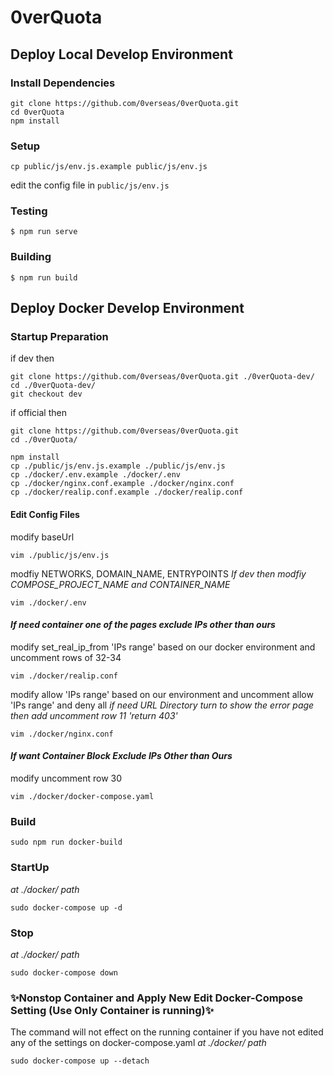 # 0verQuota

## Deploy Local Develop Environment
### Install Dependencies
```
git clone https://github.com/0verseas/0verQuota.git
cd 0verQuota
npm install
```
### Setup
```
cp public/js/env.js.example public/js/env.js
```
edit the config file in `public/js/env.js`

### Testing
```
$ npm run serve
```

### Building
```
$ npm run build
```

## Deploy Docker Develop Environment
### Startup Preparation
if dev then
```
git clone https://github.com/0verseas/0verQuota.git ./0verQuota-dev/
cd ./0verQuota-dev/
git checkout dev
```
if official then
```
git clone https://github.com/0verseas/0verQuota.git
cd ./0verQuota/
```

```
npm install
cp ./public/js/env.js.example ./public/js/env.js
cp ./docker/.env.example ./docker/.env
cp ./docker/nginx.conf.example ./docker/nginx.conf
cp ./docker/realip.conf.example ./docker/realip.conf
```
#### Edit Config Files
modify baseUrl
```
vim ./public/js/env.js
```
modfiy NETWORKS, DOMAIN_NAME, ENTRYPOINTS
*If dev then modfiy COMPOSE_PROJECT_NAME and CONTAINER_NAME*
```
vim ./docker/.env
```
#### *If need container one of the pages exclude IPs other than ours*
modify set_real_ip_from 'IPs range' based on our docker environment and uncomment rows of 32-34
```
vim ./docker/realip.conf
```
modify allow 'IPs range' based on our environment and uncomment allow 'IPs range' and deny all
*if need URL Directory turn to show the error page then add uncomment row 11 'return 403'*
```
vim ./docker/nginx.conf
```
#### *If want Container Block Exclude IPs Other than Ours*
modify uncomment row 30
```
vim ./docker/docker-compose.yaml
```
### Build
```
sudo npm run docker-build
```
### StartUp
*at ./docker/ path*
```
sudo docker-compose up -d
```
### Stop
*at ./docker/ path*
```
sudo docker-compose down
```
### ✨Nonstop Container and Apply New Edit Docker-Compose Setting (Use Only Container is running)✨
The command will not effect on the running container if you have not edited any of the settings on docker-compose.yaml
*at ./docker/ path*
```
sudo docker-compose up --detach
```